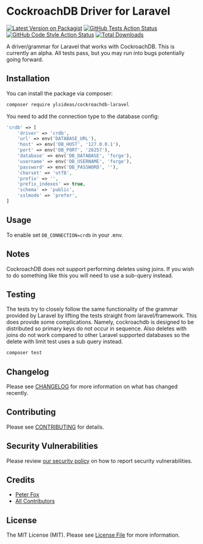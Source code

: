# CockroachDB Driver for Laravel

[![Latest Version on Packagist](https://img.shields.io/packagist/v/ylsideas/cockroachdb-laravel.svg?style=flat-square)](https://packagist.org/packages/ylsideas/cockroachdb-laravel)
[![GitHub Tests Action Status](https://img.shields.io/github/workflow/status/ylsideas/cockroachdb-laravel/run-tests?label=tests)](https://github.com/ylsideas/cockroachdb-laravel/actions?query=workflow%3Arun-tests+branch%3Amain)
[![GitHub Code Style Action Status](https://img.shields.io/github/workflow/status/ylsideas/cockroachdb-laravel/Check%20&%20fix%20styling?label=code%20style)](https://github.com/ylsideas/cockroachdb-laravel/actions?query=workflow%3A"Check+%26+fix+styling"+branch%3Amain)
[![Total Downloads](https://img.shields.io/packagist/dt/ylsideas/cockroachdb-laravel.svg?style=flat-square)](https://packagist.org/packages/ylsideas/cockroachdb-laravel)

A driver/grammar for Laravel that works with CockroachDB. This is currently an alpha.
All tests pass, but you may run into bugs potentially going forward.

## Installation

You can install the package via composer:

```bash
composer require ylsideas/cockroachdb-laravel
```

You need to add the connection type to the database config:
```php
'crdb' => [
    'driver' => 'crdb',
    'url' => env('DATABASE_URL'),
    'host' => env('DB_HOST', '127.0.0.1'),
    'port' => env('DB_PORT', '26257'),
    'database' => env('DB_DATABASE', 'forge'),
    'username' => env('DB_USERNAME', 'forge'),
    'password' => env('DB_PASSWORD', ''),
    'charset' => 'utf8',
    'prefix' => '',
    'prefix_indexes' => true,
    'schema' => 'public',
    'sslmode' => 'prefer',
]
```

## Usage

To enable set `DB_CONNECTION=crdb` in your .env.

## Notes

CockroachDB does not support performing deletes using joins. If you wish to
do something like this you will need to use a sub-query instead.

## Testing

The tests try to closely follow the same functionality of the grammar provided by Laravel
by lifting the tests straight from laravel/framework. This does provide some complications.
Namely, cockroachdb is designed to be distributed so primary keys do not occur in sequence.
Also deletes with joins do not work compared to other Laravel supported databases so the 
delete with limit test uses a sub query instead.

```bash
composer test
```

## Changelog

Please see [CHANGELOG](CHANGELOG.md) for more information on what has changed recently.

## Contributing

Please see [CONTRIBUTING](.github/CONTRIBUTING.md) for details.

## Security Vulnerabilities

Please review [our security policy](../../security/policy) on how to report security vulnerabilities.

## Credits

- [Peter Fox](https://github.com/peterfox)
- [All Contributors](../../contributors)

## License

The MIT License (MIT). Please see [License File](LICENSE.md) for more information.
